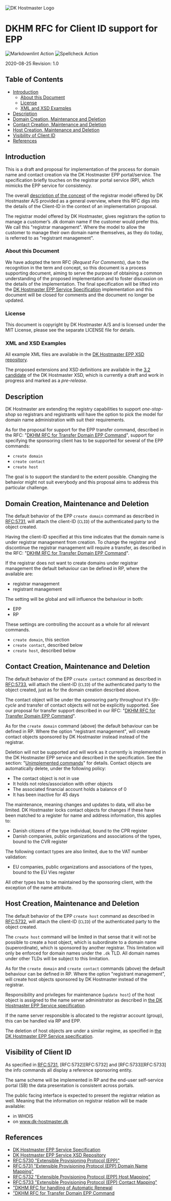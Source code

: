 ![DK Hostmaster Logo](https://www.dk-hostmaster.dk/sites/default/files/dk-logo_0.png)

# DKHM RFC for Client ID support for EPP

![Markdownlint Action](https://github.com/DK-Hostmaster/DKHM-RFC-CLID/workflows/Markdownlint%20Action/badge.svg)
![Spellcheck Action](https://github.com/DK-Hostmaster/DKHM-RFC-CLID/workflows/Spellcheck%20Action/badge.svg)

2020-08-25
Revision: 1.0

## Table of Contents

<!-- MarkdownTOC bracket=round levels="1,2,3,4" indent="  " autolink="true" autoanchor="true" -->

- [Introduction](#introduction)
  - [About this Document](#about-this-document)
  - [License](#license)
  - [XML and XSD Examples](#xml-and-xsd-examples)
- [Description](#description)
- [Domain Creation, Maintenance and Deletion](#domain-creation-maintenance-and-deletion)
- [Contact Creation, Maintenance and Deletion](#contact-creation-maintenance-and-deletion)
- [Host Creation, Maintenance and Deletion](#host-creation-maintenance-and-deletion)
- [Visibility of Client ID](#visibility-of-client-id)
- [References](#references)

<!-- /MarkdownTOC -->

<a id="introduction"></a>
## Introduction

This is a draft and proposal for implementation of the process for domain name and contact creation via the DK Hostmaster EPP portal/service. The specification briefly touches on the registrar portal service (RP), which mimicks the EPP service for consistency.

The overall [description of the concept][CONCEPT] of the registrar model offered by DK Hostmaster A/S provided as a general overview, where this RFC digs into the details of the Client-ID in the context of an implementation proposal.

The registrar model offered by DK Hostmaster, gives registrars the option to manage a customer’s .dk domain name if the customer would prefer this. We call this "registrar management". Where the model to allow the customer to manage their own domain name themselves, as they do today, is referred to as "registrant management".

<a id="about-this-document"></a>
### About this Document

We have adopted the term RFC (_Request For Comments_), due to the recognition in the term and concept, so this document is a process supporting document, aiming to serve the purpose of obtaining a common understanding of the proposed implementation and to foster discussion on the details of the implementation. The final specification will be lifted into the [DK Hostmaster EPP Service Specification][DKHMEPPSPEC] implementation and this document will be closed for comments and the document no longer be updated.

<a id="license"></a>
### License

This document is copyright by DK Hostmaster A/S and is licensed under the MIT License, please see the separate LICENSE file for details.

<a id="xml-and-xsd-examples"></a>
### XML and XSD Examples

All example XML files are available in the [DK Hostmaster EPP XSD repository][DKHMXSDSPEC].

The proposed extensions and XSD definitions are available in the  [3.2 candidate][DKHMXSD3.2] of the DK Hostmaster XSD, which is currently a draft and work in progress and marked as a  _pre-release_.

<a id="description"></a>
## Description

DK Hostmaster are extending the registry capabilities to support _one-stop-shop_ so registrars and registrants will have the option to pick the model for domain name administration with suit their requirements.

As for the proposal for support for the EPP transfer command, described in the RFC: "[DKHM RFC for Transfer Domain EPP Command][DKHMRFCTRANSFER]", support for specifying the sponsoring client has to be supported for several of the EPP commands:

- `create domain`
- `create contact`
- `create host`

The goal is to support the standard to the extent possible. Changing the behavior might not suit everybody and this proposal aims to address this particular challenge.

<a id="domain-creation-maintenance-and-deletion"></a>
## Domain Creation, Maintenance and Deletion

The default behavior of the EPP `create domain` command as described in [RFC:5731][RFC5731], will attach the client-ID (`CLID`) of the authenticated party to the object created.

Having the client-ID specified at this time indicates that the domain name is under registrar management from creation. To change the registrar and discontinue the registrar management will require a transfer, as described in the RFC: "[DKHM RFC for Transfer Domain EPP Command][DKHMRFCTRANSFER]".

If the registrar does not want to create domains under registrar management the default behaviour can be defined in RP, where the available are:

- registrar management
- registrant management

The setting will be global and will influence the behaviour in both:

- EPP
- RP

These settings are controlling the account as a whole for all relevant commands.

- `create domain`, this section
- `create contact`, described below
- `create host`, described below

<a id="contact-creation-maintenance-and-deletion"></a>
## Contact Creation, Maintenance and Deletion

The default behavior of the EPP `create contact` command as described in [RFC:5733][RFC5733], will attach the client-ID (`CLID`) of the authenticated party to the object created, just as for the domain creation described above.

The contact object will be under the sponsoring party throughout it's _life-cycle_ and transfer of contact objects will not be explicitly supported. See our proposal for transfer support described in our RFC: "[DKHM RFC for Transfer Domain EPP Command][DKHMRFCTRANSFER]".

As for the `create domain` command (above) the default behaviour can be defined in RP. Where the option "registrant management", will create contact objects sponsored by DK Hostmaster instead instead of the registrar.

Deletion will not be supported and will work as it currently is implemented in the DK Hostmaster EPP service and described in the specification. See the section: "[Unimplemented commands](https://github.com/DK-Hostmaster/epp-service-specification#unimplemented-commands)" for details. Contact objects are automatically delete, under the following policy:

- The contact object is not in use
- It holds not roles/association with other objects
- The associated financial account holds a balance of 0
- It has been inactive for 45 days

The maintenance, meaning changes and updates to data, will also be limited. DK Hostmaster locks contact objects for changes if these have been matched to a register for name and address information, this applies to:

- Danish citizens of the type individual, bound to the CPR register
- Danish companies, public organizations and associations of the types, bound to the CVR register

The following contact types are also limited, due to the VAT number validation:

- EU companies, public organizations and associations of the types, bound to the EU Vies register

All other types has to be maintained by the sponsoring client, with the exception of the name attribute.

<a id="host-creation-maintenance-and-deletion"></a>
## Host Creation, Maintenance and Deletion

The default behavior of the EPP `create host` command as described in [RFC:5732][RFC5732], will attach the client-ID (`CLID`) of the authenticated party to the object created.

The `create host` command will be limited in that sense that it will not be possible to create a host object, which is subordinate to a domain name (superordinate), which is sponsored by another registrar. This limitation will only be enforced for domain names under the `.dk` TLD. All domain names under other TLDs will be subject to this limitation.

As for the `create domain` and `create contact` commands (above) the default behaviour can be defined in RP. Where the option "registrant management", will create host objects sponsored by DK Hostmaster instead of the registrar.

Responsibility and privileges for maintenance (`update host`) of the host object is assigned to the name server administrator as described in [the DK Hostmaster EPP Service specification](https://github.com/DK-Hostmaster/epp-service-specification#create-host).

If the name server responsible is allocated to the registrar account (group), this can be handled via RP and EPP.

The deletion of host objects are under a similar regime, as specified in [the DK Hostmaster EPP Service specification](https://github.com/DK-Hostmaster/epp-service-specification#delete-host).

<a id="visibility-of-client-id"></a>
## Visibility of Client ID

As specified in [RFC:5731][RFC5731], [RFC:5732][RFC:5732] and [RFC:5733][RFC:5733] the info commands all display a reference  sponsoring entity.

The same scheme will be implemented in RP and the end-user self-service portal (SB) the data presentation is consistent across portals.

The public facing interface is expected to present the registrar relation as well. Meaning that the information on registrar relation will be made available:

- in WHOIS
- on www.dk-hostmaster.dk

<a id="references"></a>
## References

- [DK Hostmaster EPP Service Specification][DKHMEPPSPEC]
- [DK Hostmaster EPP Service XSD Repository][DKHMXSDSPEC]
- [RFC:5730 "Extensible Provisioning Protocol (EPP)"][RFC5730]
- [RFC:5731 "Extensible Provisioning Protocol (EPP) Domain Name Mapping"][RFC5731]
- [RFC:5732 "Extensible Provisioning Protocol (EPP) Host Mapping"][RFC5732]
- [RFC:5733 "Extensible Provisioning Protocol (EPP) Contact Mapping"][RFC5733]
- ["DKHM RFC for handling of Automatic Renewal][DKHMRFCAUTORENEW]
- ["DKHM RFC for Transfer Domain EPP Command][DKHMRFCTRANSFER]

[RFC5730]: https://www.rfc-editor.org/rfc/rfc5730.html
[RFC5731]: https://www.rfc-editor.org/rfc/rfc5731.html
[RFC5732]: https://www.rfc-editor.org/rfc/rfc5732.html
[RFC5733]: https://www.rfc-editor.org/rfc/rfc5733.html
[DKHMRFCAUTORENEW]: https://github.com/DK-Hostmaster/DKHM-RFC-AutoRenew
[DKHMRFCTRANSFER]: https://github.com/DK-Hostmaster/DKHM-RFC-Transfer
[DKHMXSD3.2]: https://github.com/DK-Hostmaster/epp-xsd-files/blob/master/dkhm-3.2.xsd
[DKHMEPPSPEC]: https://github.com/DK-Hostmaster/epp-service-specification
[DKHMXSDSPEC]: https://github.com/DK-Hostmaster/epp-xsd-files
[CONCEPT]: https://www.dk-hostmaster.dk/en/new-basis-collaboration-between-registrars-and-dk-hostmaster
